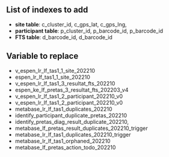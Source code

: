 ## List of indexes to add

- **site table**: c_cluster_id, c_gps_lat, c_gps_lng,
- **participant table**: p_cluster_id, p_barcode_id, p_barcode_id
- **FTS table**: d_barcode_id, d_barcode_id

## Variable to replace

- v_espen_lr_lf_tas1_1_site_202210
- espen_lr_lf_tas1_1_site_202210
- v_espen_lr_lf_tas1_3_resultat_fts_202210
- espen_ke_lf_pretas_3_resultat_fts_202203_v4
- v_espen_lr_lf_tas1_2_participant_202210_v0
- v_espen_lr_lf_tas1_2_participant_202210_v0
- metabase_lr_lf_tas1_duplicates_202210
- identify_participant_duplicate_pretas_202210
- identify_pretas_diag_result_duplicate_202210,
- metabase_lf_pretas_result_duplicates_202210_trigger
- metabase_lr_lf_tas1_duplicates_202210_trigger
- metabase_lr_lf_tas1_orphaned_202210
- metabase_lf_pretas_action_todo_202210
